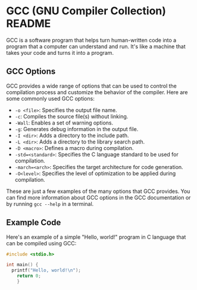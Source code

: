 # GCC (GNU Compiler Collection) README

GCC is a software program that helps turn human-written code into a program that a computer can understand and run. It's like a machine that takes your code and turns it into a program.

## GCC Options

GCC provides a wide range of options that can be used to control the compilation process and customize the behavior of the compiler. Here are some commonly used GCC options:

- `-o <file>`: Specifies the output file name.
- `-c`: Compiles the source file(s) without linking.
- `-Wall`: Enables a set of warning options.
- `-g`: Generates debug information in the output file.
- `-I <dir>`: Adds a directory to the include path.
- `-L <dir>`: Adds a directory to the library search path.
- `-D <macro>`: Defines a macro during compilation.
- `-std=<standard>`: Specifies the C language standard to be used for compilation.
- `-march=<arch>`: Specifies the target architecture for code generation.
- `-O<level>`: Specifies the level of optimization to be applied during compilation.

These are just a few examples of the many options that GCC provides. You can find more information about GCC options in the GCC documentation or by running `gcc --help` in a terminal.

## Example Code

Here's an example of a simple "Hello, world!" program in C language that can be compiled using GCC:

```c
#include <stdio.h>

int main() {
  printf("Hello, world!\n");
    return 0;
    }
```
